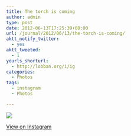 ```yaml
---
title: The torch is coming
author: admin
type: post
date: 2012-06-13T17:25:39+00:00
url: /journal/2012/06/13/the-torch-is-coming/
aktt_notify_twitter:
  - yes
aktt_tweeted:
  - 1
yourls_shorturl:
  - http://lobban.org/i/ig
categories:
  - Photos
tags:
  - instagram
  - Photos

---
```

![][1]

[View on Instagram][2]

 [1]: http://lobban.org/wp-content/uploads/HLIC/9686f8b5eaaace020b9e0c952bf8d411.jpg
 [2]: http://instagr.am/p/L0nm1BKltu/